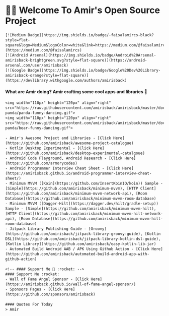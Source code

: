 # 👋🏻 Welcome To Amir's Open Source Project
    [![Medium Badge](https://img.shields.io/badge/-faisalamircs-black?style=flat-square&logo=Medium&logoColor=white&link=https://medium.com/@faisalamircs)](https://medium.com/@faisalamircs)
    [![Android Arsenal](https://img.shields.io/badge/Android%20Arsenal-amirisback-brightgreen.svg?style=flat-square)](https://android-arsenal.com/user/amirisback)
    [![Google Badge](https://img.shields.io/badge/Google%20Dev%20Library-amirisback-orange?style=flat-square)](https://devlibrary.withgoogle.com/authors/amirisback)
    
#### What are Amir doing? Amir crafting some cool apps and libraries 🔨
      
    <img width="110px" height="120px" align="right" src="https://raw.githubusercontent.com/amirisback/amirisback/master/docs/image/bear-panda/panda-funny-dancing.gif">
    <img width="110px" height="120px" align="right" src="https://raw.githubusercontent.com/amirisback/amirisback/master/docs/image/bear-panda/bear-funny-dancing.gif">
      
    - Amir's Awesome Project and Libraries - [Click Here](https://github.com/amirisback/awesome-project-catalogue)
    - Kotlin Desktop Experimental - [Click Here](https://github.com/amirisback/desktop-experimental-catalgoue)
    - Android Code Playground, Android Research - [Click Here](https://github.com/armorycodes)
    - Android Programmer Interview Cheat Sheet - [Click Here](https://amirisback.github.io/android-programmer-interview-cheat-sheet/)
    - Minimum MVVM ([Koin](https://github.com/InsertKoinIO/koin)) Sample - [Simple](https://github.com/amirisback/minimum-mvvm), [HTTP Client](https://github.com/amirisback/minimum-mvvm-network-api), [Room Database](https://github.com/amirisback/minimum-mvvm-room-database)
    - Minimum MVVM ([Dagger-Hilt](https://dagger.dev/hilt/gradle-setup)) Sample - [Simple](https://github.com/amirisback/minimum-mvvm-hilt), [HTTP Client](https://github.com/amirisback/minimum-mvvm-hilt-network-api), [Room Database](https://github.com/amirisback/minimum-mvvm-hilt-room-database)
    - Jitpack Library Publishing Guide - [Groovy](https://github.com/amirisback/jitpack-library-groovy-guide), [Kotlin DSL](https://github.com/amirisback/jitpack-library-kotlin-dsl-guide), [Kotlin Library](https://github.com/amirisback/easy-kotlin-lib-jar) 
    - Automated Build Android AAB / APK Using Github Action - [Click Here](https://github.com/amirisback/automated-build-android-app-with-github-action)
    
    <!-- #### Support Me 💖 :rocket: -->
    #### Support Me :rocket:
    - Wall of Fame Angel Sponsor - [Click Here](https://amirisback.github.io/wall-of-fame-angel-sponsor/)
    - Sponsors Pages - [Click Here](https://github.com/sponsors/amirisback)
    
    #### Quotes For Today
    > Amir

    
